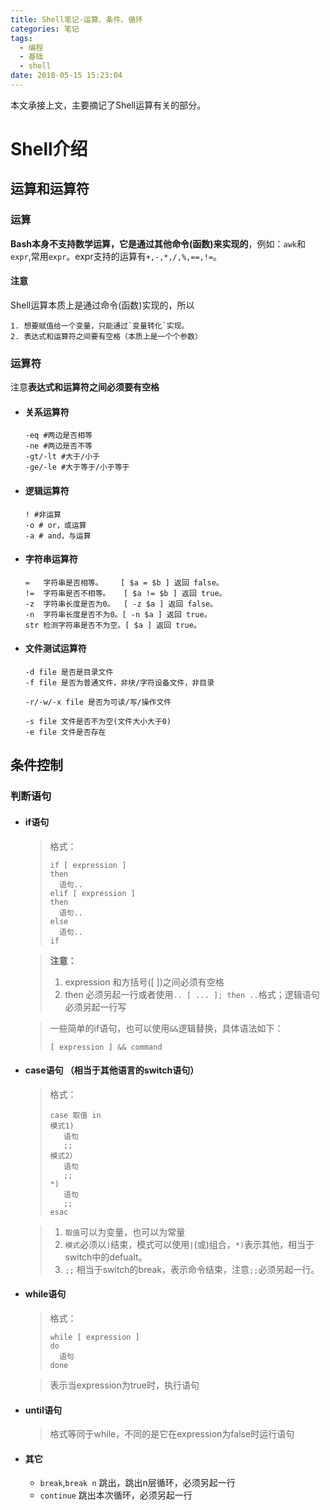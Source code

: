 ```yaml
---
title: Shell笔记-运算、条件、循环
categories: 笔记
tags:
  - 编程
  - 基础
  - shell
date: 2018-05-15 15:23:04
---
```

本文承接上文，主要摘记了Shell运算有关的部分。
<!-- more-->

# Shell介绍
## 运算和运算符
### 运算
**Bash本身不支持数学运算，它是通过其他命令(函数)来实现的**，例如：`awk`和`expr`,常用`expr`。expr支持的运算有`+,-,*,/,%,==,!=`。
#### 注意
Shell运算本质上是通过命令(函数)实现的，所以

    1. 想要赋值给一个变量，只能通过`变量转化`实现。
    2. 表达式和运算符之间要有空格（本质上是一个个参数）
    
### 运算符
注意**表达式和运算符之间必须要有空格**
- #### 关系运算符
    ```
    -eq #两边是否相等
    -ne #两边是否不等
    -gt/-lt #大于/小于
    -ge/-le #大于等于/小于等于
    ```
- #### 逻辑运算符
    ```
    ! #非运算
    -o # or，或运算
    -a # and，与运算
    ```
- #### 字符串运算符
    ```
    =	字符串是否相等。	[ $a = $b ] 返回 false。
    !=	字符串是否不相等。	[ $a != $b ] 返回 true。
    -z	字符串长度是否为0。	[ -z $a ] 返回 false。
    -n	字符串长度是否不为0。[ -n $a ] 返回 true。
    str	检测字符串是否不为空。[ $a ] 返回 true。
    ```
- #### 文件测试运算符
    ```
    -d file 是否是目录文件
    -f file 是否为普通文件，非块/字符设备文件，非目录
    
    -r/-w/-x file 是否为可读/写/操作文件
    
    -s file 文件是否不为空(文件大小大于0)
    -e file 文件是否存在
    ```
    
## 条件控制
### 判断语句
- #### if语句
    > 格式：
    > ```shell
    >if [ expression ]
    >then
    >   语句..
    >elif [ expression ]
    >then
    >   语句..
    >else
    >   语句..
    >if
    > ```

    > **注意：**
    > 1. expression 和方括号([ ])之间必须有空格
    > 2. then 必须另起一行或者使用`.. [ ... ]; then ..`格式；逻辑语句必须另起一行写
    
    > 一些简单的if语句，也可以使用`&&`逻辑替换，具体语法如下：
    >```shell
    > [ expression ] && command 
    >```
    
- #### case语句 （相当于其他语言的switch语句）
    > 格式：
    > ```shell
    > case 取值 in
    > 模式1)
    >    语句
    >    ;;
    > 模式2）
    >    语句
    >    ;;
    > *)
    >    语句
    >    ;;
    > esac
    > ```

    > 1. `取值`可以为变量，也可以为常量
    > 2. `模式`必须以`)`结束，模式可以使用`|`(或)组合，`*)`表示其他，相当于switch中的defualt。
    > 3. `;;` 相当于switch的break，表示命令结束，注意`;;`必须另起一行。

- #### while语句
    > 格式：
    > ```shell
    > while [ expression ]
    > do
    >   语句
    > done
    >```

    >表示当expression为true时，执行语句

- #### until语句
    > 格式等同于while，不同的是它在expression为false时运行语句

- #### 其它
    - `break`,`break n` 跳出，跳出n层循环，必须另起一行
    - `continue` 跳出本次循环，必须另起一行